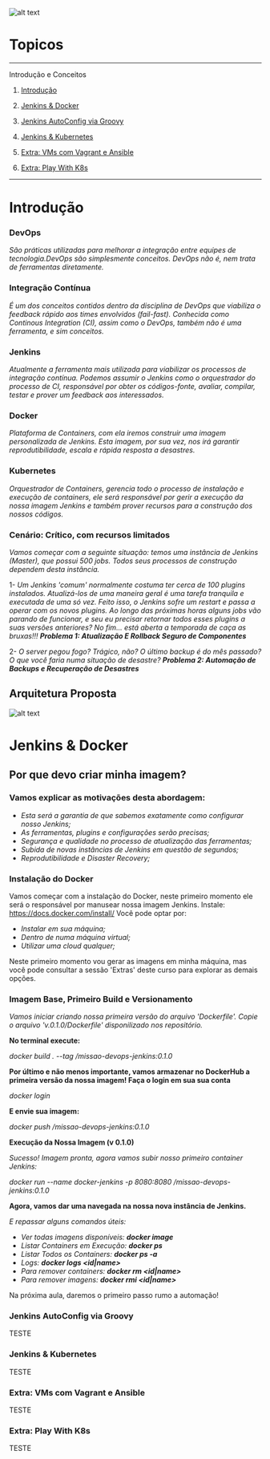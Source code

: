 ![alt text](https://gitlab.com/rocha.public/cursos/jenkins-em-larga-escala/-/wikis/images/missaodevops-jenkins-docker-kube.png)


# Topicos

*******
Introdução e Conceitos 
 1. [Introdução](#intro)
 2. [Jenkins & Docker](#tools)
 3. [Jenkins AutoConfig via Groovy](#config)
 4. [Jenkins & Kubernetes](#together)
 
 5. [Extra: VMs com Vagrant e Ansible](#automation)
 6. [Extra: Play With K8s](#kubernetes)

*******

<div id='intro'/>  

# Introdução 

### DevOps
*São práticas utilizadas para melhorar a integração entre equipes de tecnologia.DevOps são simplesmente conceitos. DevOps não é, nem trata de ferramentas diretamente.*

### Integração Contínua
*É um dos conceitos contidos dentro da disciplina de DevOps que viabiliza o feedback rápido aos times envolvidos (fail-fast). Conhecida como Continous Integration (CI), assim como o DevOps, também não é uma ferramenta, e sim conceitos.*

### Jenkins
*Atualmente a ferramenta mais utilizada para viabilizar os processos de integração contínua. Podemos assumir o Jenkins como o orquestrador do processo de CI, responsável por obter os códigos-fonte, avaliar, compilar, testar e prover um feedback aos interessados.*

### Docker
*Plataforma de Containers, com ela iremos construir uma imagem personalizada de Jenkins. Esta imagem, por sua vez, nos irá garantir reprodutibilidade, escala e rápida resposta a desastres.*

### Kubernetes
*Orquestrador de Containers, gerencia todo o processo de instalação e execução de containers, ele será responsável por gerir a execução da nossa imagem Jenkins e também prover recursos para a construção dos nossos códigos.*

### Cenário: Crítico, com recursos limitados
*Vamos começar com a seguinte situação: temos uma instância de Jenkins (Master), que possui 500 jobs. Todos seus processos de construção dependem desta instância.*

1- *Um Jenkins 'comum' normalmente costuma ter cerca de 100 plugins instalados. Atualizá-los de uma maneira geral é uma tarefa tranquila e executada de uma só vez. Feito isso, o Jenkins sofre um restart e passa a operar com os novos plugins. Ao longo das próximas horas alguns jobs vão parando de funcionar, e seu eu precisar retornar todos esses plugins a suas versões anteriores? No fim... está aberta a temporada de caça as bruxas!!! **Problema 1: Atualização E Rollback Seguro de Componentes***

2- *O server pegou fogo? Trágico, não? O último backup é do mês passado? O que você faria numa situação de desastre? **Problema 2: Automação de Backups e Recuperação de Desastres***

## Arquitetura Proposta

![alt text](https://gitlab.com/rocha.public/cursos/jenkins-em-larga-escala/-/wikis/images/01-intro-arquitetura-proposta.png)


<div id='tools'/> 

# Jenkins & Docker

## Por que devo criar minha imagem?

### Vamos explicar as motivações desta abordagem:

* *Esta será a garantia de que sabemos exatamente como configurar nosso Jenkins;*
* *As ferramentas, plugins e configurações serão precisas;*
* *Segurança e qualidade no processo de atualização das ferramentas;*
* *Subida de novas instâncias de Jenkins em questão de segundos;*
* *Reprodutibilidade e Disaster Recovery;*

### Instalação do Docker

Vamos começar com a instalação do Docker, neste primeiro momento ele será o responsável por manusear nossa imagem Jenkins.
Instale: https://docs.docker.com/install/
Você pode optar por:

* *Instalar em sua máquina;*
* *Dentro de numa máquina virtual;*
* *Utilizar uma cloud qualquer;*

Neste primeiro momento vou gerar as imagens em minha máquina, mas você pode consultar a sessão 'Extras' deste curso para explorar as demais opções.

### Imagem Base, Primeiro Build e Versionamento

*Vamos iniciar criando nossa primeira versão do arquivo 'Dockerfile'. Copie o arquivo 'v.0.1.0/Dockerfile' disponilizado nos repositório.*

**No terminal execute:**

*docker build . --tag <usuario-docker-hub>/missao-devops-jenkins:0.1.0*

**Por último e não menos importante, vamos armazenar no DockerHub a primeira versão da nossa imagem!
Faça o login em sua sua conta**

*docker login <usuario-docker-hub>*

**E envie sua imagem:**

*docker push <usuario-docker-hub>/missao-devops-jenkins:0.1.0*

**Execução da Nossa Imagem (v 0.1.0)**

*Sucesso! Imagem pronta, agora vamos subir nosso primeiro container Jenkins:*

*docker run --name docker-jenkins -p 8080:8080 <usuario-docker-hub>/missao-devops-jenkins:0.1.0*
 
**Agora, vamos dar uma navegada na nossa nova instância de Jenkins.**

*E repassar alguns comandos úteis:*
* *Ver todas imagens disponíveis: **docker image***
* *Listar Containers em Execução: **docker ps***
* *Listar Todos os Containers: **docker ps -a***
* *Logs: **docker logs <id|name>***
* *Para remover containers: **docker rm <id|name>***
* *Para remover imagens: **docker rmi <id|name>***

Na próxima aula, daremos o primeiro passo rumo a automação!

<div id='config'/>

### Jenkins AutoConfig via Groovy

TESTE

<div id='together'/>

### Jenkins & Kubernetes

TESTE

<div id='automation'/>

### Extra: VMs com Vagrant e Ansible

TESTE

<div id='kubernetes'/>

### Extra: Play With K8s

TESTE


